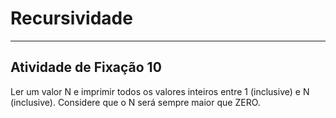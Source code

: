 # Recursividade  

---

## Atividade de Fixação 10  

Ler um valor N e imprimir todos os valores inteiros entre 1 (inclusive) e N (inclusive). Considere que o N será sempre maior que ZERO.  
 